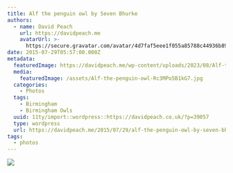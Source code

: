```yaml
---
title: Alf the penguin owl by Seven Bhurke
authors:
  - name: David Peach
    url: https://davidpeach.me
    avatarUrl: >-
      https://secure.gravatar.com/avatar/4d7faf5eee1f055a85788c44936b8995eaab6dfb004e7854ec747ccb272e91ee?s=96&d=mm&r=g
date: 2015-07-29T05:57:00.000Z
metadata:
  featuredImage: https://davidpeach.me/wp-content/uploads/2023/08/Alf-the-penguin-owl.jpg
  media:
    featuredImage: /assets/Alf-the-penguin-owl-Rc3MPo5B1kG7.jpg
  categories:
    - Photos
  tags:
    - Birmingham
    - Birmingham Owls
  uuid: 11ty/import::wordpress::https://davidpeach.co.uk/?p=39057
  type: wordpress
  url: https://davidpeach.me/2015/07/29/alf-the-penguin-owl-by-seven-bhurke/
tags:
  - photos
---
```

[![](/assets/Alf-the-penguin-owl-758x1024-5nI4ByB49tpK.jpg)](/assets/Alf-the-penguin-owl-758x1024-5nI4ByB49tpK.jpg)